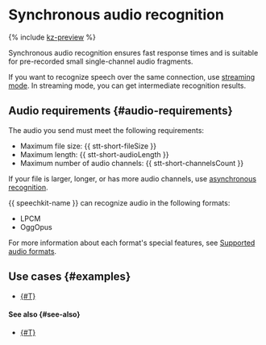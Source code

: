 # Synchronous audio recognition

{% include [kz-preview](../../_includes/kz-preview.md) %}

Synchronous audio recognition ensures fast response times and is suitable for pre-recorded small single-channel audio fragments.

If you want to recognize speech over the same connection, use [streaming mode](streaming.md). In streaming mode, you can get intermediate recognition results.

## Audio requirements {#audio-requirements}

The audio you send must meet the following requirements:

* Maximum file size: {{ stt-short-fileSize }}
* Maximum length: {{ stt-short-audioLength }}
* Maximum number of audio channels: {{ stt-short-channelsCount }}

If your file is larger, longer, or has more audio channels, use [asynchronous recognition](transcribation.md).

{{ speechkit-name }} can recognize audio in the following formats:

* LPCM
* OggOpus

For more information about each format's special features, see [Supported audio formats](../../speechkit/formats.md).

## Use cases {#examples}

* [{#T}](api/request-examples.md)

#### See also {#see-also}

* [{#T}](api/request-api.md)